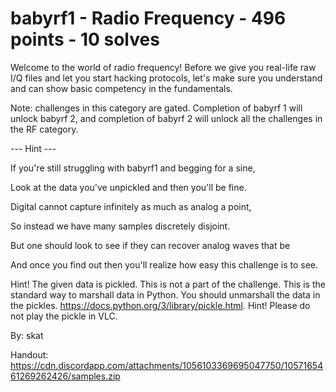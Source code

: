 # babyrf1 - Radio Frequency - 496 points - 10 solves
Welcome to the world of radio frequency! Before we give you real-life raw I/Q files and let you start hacking protocols, let's make sure you understand and can show basic competency in the fundamentals.

Note: challenges in this category are gated. Completion of babyrf 1 will unlock babyrf 2, and completion of babyrf 2 will unlock all the challenges in the RF category.

--- Hint ---

If you're still struggling with babyrf1 and begging for a sine,

Look at the data you've unpickled and then you'll be fine.

Digital cannot capture infinitely as much as analog a point,

So instead we have many samples discretely disjoint.

But one should look to see if they can recover analog waves that be

And once you find out then you'll realize how easy this challenge is to see.

Hint! The given data is pickled. This is not a part of the challenge. This is the standard way to marshall data in Python. You should unmarshall the data in the pickles. https://docs.python.org/3/library/pickle.html. Hint! Please do not play the pickle in VLC.

By: skat

Handout: https://cdn.discordapp.com/attachments/1056103369695047750/1057165461269262426/samples.zip
